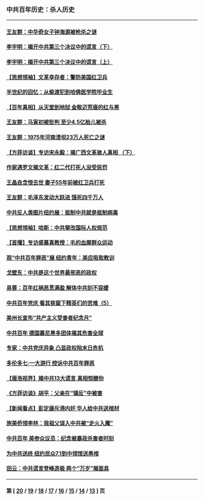 ### 中共百年历史：杀人历史
---
#### [王友群：中华奇女子钟海源被枪杀之谜](../../pages/nf1176106/n13430555.md?12150430) 
#### [李宇明：揭开中共第三个决议中的谎言（下）](../../pages/nf1176106/n13389389.md?12150430) 
#### [李宇明：揭开中共第三个决议中的谎言（上）](../../pages/nf1176106/n13388697.md?12150430) 
#### [【思想领袖】文革幸存者：警防美国红卫兵](../../pages/nf1176106/n13339289.md?12150430) 
#### [半世纪的回忆：从偷渡犯到哈佛医学院毕业生](../../pages/nf1176106/n13345328.md?12150430) 
#### [【百年真相】从天堂到地狱 金敬迈荒唐的红与黑](../../pages/nf1176106/n13336995.md?12150430) 
#### [王友群：马寅初被批判 至少4.5亿胎儿被杀](../../pages/nf1176106/n13260313.md?12150430) 
#### [王友群：1975年河南溃坝23万人死亡之谜](../../pages/nf1176106/n13231576.md?12150430) 
#### [【方菲访谈】专访宋永毅：揭广西文革骇人真相 （下）](../../pages/nf1176106/n13209074.md?12150430) 
#### [作家遇罗文揭文革：红二代打死人没受惩罚](../../pages/nf1176106/n13205254.md?12150430) 
#### [王晶垚含恨去世 妻子55年前被红卫兵打死](../../pages/nf1176106/n13203590.md?12150430) 
#### [王友群：毛泽东发动大跃进 饿死四千万人](../../pages/nf1176106/n13177158.md?12150430) 
#### [中共反人类图片纽约展：抵制中共就是抵制病毒](../../pages/nf1176106/n13115371.md?12150430) 
#### [【思想领袖】哈斯：中共窜改国际人权规范](../../pages/nf1176106/n13053647.md?12150430) 
#### [【首播】专访盛慕真教授：毛的血腥群众运动](../../pages/nf1176106/n13091782.md?12150430) 
#### [观“中共百年罪恶”展 纽约青年：美应吸取教训](../../pages/nf1176106/n13085246.md?12150430) 
#### [戈壁东：中共是这个世界最邪恶的政权](../../pages/nf1176106/n13085641.md?12150430) 
#### [易蓉：百年红祸恶贯满盈 解体中共刻不容缓](../../pages/nf1176106/n13084455.md?12150430) 
#### [中共百年党庆 看其铁窗下精英们的苦难（5）](../../pages/nf1176106/n13076766.md?12150430) 
#### [美州长宣布“共产主义受害者纪念月”](../../pages/nf1176106/n13074024.md?12150430) 
#### [中共百年 德国慕尼黑多团体揭其危害全球](../../pages/nf1176106/n13068873.md?12150430) 
#### [专家：中共党庆异象 凸显政权陷末日危机](../../pages/nf1176106/n13067084.md?12150430) 
#### [多伦多七·一大游行 控诉中共百年罪恶](../../pages/nf1176106/n13062043.md?12150430) 
#### [【唐浩视界】揭中共13大谎言 真相惊醒你](../../pages/nf1176106/n13065208.md?12150430) 
#### [《方菲访谈》胡平：父亲在“镇反”中被害](../../pages/nf1176106/n13064114.md?12150430) 
#### [【新闻看点】彭定康斥港内奸 华人给中共送棺材](../../pages/nf1176106/n13064230.md?12150430) 
#### [旅美侨领李林：我祖父误入中共被“走火入魔”](../../pages/nf1176106/n13062777.md?12150430) 
#### [中共百年 美参众议员：纪念被暴政杀害者时刻](../../pages/nf1176106/n13063735.md?12150430) 
#### [为中共送终 纽约民众7.1到中领馆送黑棺](../../pages/nf1176106/n13062573.md?12150430) 
#### [田云：中共谎言登峰造极 两个“万岁”揭面具](../../pages/nf1176106/n13062013.md?12150430) 

---
#### 第 [ [20](./20.md?12150430) / [19](./19.md?12150430) / [18](./18.md?12150430) / [17](./17.md?12150430) / [16](./16.md?12150430) / [15](./15.md?12150430) / [14](./14.md?12150430) / [13](./13.md?12150430) ] 页
